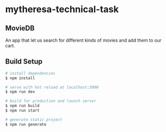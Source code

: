 # mytheresa-technical-task

## MovieDB

An app that let us search for different kinds of movies and add them to our cart.

## Build Setup

```bash
# install dependencies
$ npm install

# serve with hot reload at localhost:3000
$ npm run dev

# build for production and launch server
$ npm run build
$ npm run start

# generate static project
$ npm run generate
